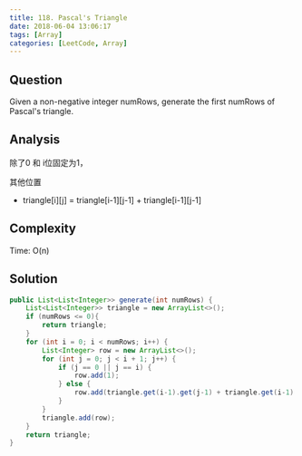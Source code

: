 ```yaml
---
title: 118. Pascal's Triangle
date: 2018-06-04 13:06:17
tags: [Array]
categories: [LeetCode, Array]
---
```


## Question
Given a non-negative integer numRows, generate the first numRows of Pascal's triangle.

## Analysis
除了0 和 i位固定为1， 

其他位置
- triangle[i][j] = triangle[i-1][j-1] + triangle[i-1][j-1]

## Complexity
Time: O(n)

## Solution
``` Java
public List<List<Integer>> generate(int numRows) {
    List<List<Integer>> triangle = new ArrayList<>();
    if (numRows <= 0){
        return triangle;
    }
    for (int i = 0; i < numRows; i++) {
        List<Integer> row = new ArrayList<>();
        for (int j = 0; j < i + 1; j++) {
            if (j == 0 || j == i) {
                row.add(1);
            } else {
                row.add(triangle.get(i-1).get(j-1) + triangle.get(i-1).get(j));
            }
        } 
        triangle.add(row);  
    }
    return triangle;
}

```